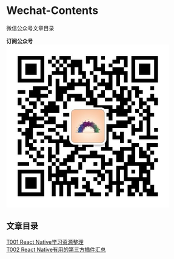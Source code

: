 # Wechat-Contents
微信公众号文章目录   

**订阅公众号**   
![qrcode](https://github.com/shuchun/Wechat-Contents/blob/master/docs/img/qrcode_life.jpg)

## 文章目录  
[T001 React Native学习资源整理](https://mp.weixin.qq.com/s/n0E3n9sHAhSfYR69apr2-A)        
[T002 React Native有用的第三方插件汇总](https://mp.weixin.qq.com/s/Z5cmoVoJNoSVNVCCtWQ0zw)
